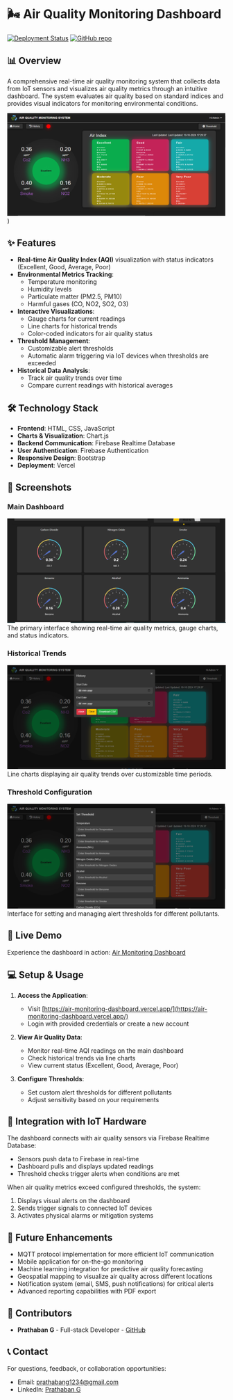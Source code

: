 # 🌬️ Air Quality Monitoring Dashboard

[![Deployment Status](https://img.shields.io/badge/deployment-live-brightgreen)](https://air-monitoring-dashboard.vercel.app/)
[![GitHub repo](https://img.shields.io/badge/GitHub-Repository-blue)](https://github.com/Prathaban-G/air-Monitoring-Dashboard)

## 📊 Overview

A comprehensive real-time air quality monitoring system that collects data from IoT sensors and visualizes air quality metrics through an intuitive dashboard. The system evaluates air quality based on standard indices and provides visual indicators for monitoring environmental conditions.

![Dashboard](https://github.com/Prathaban-G/air-Monitoring-Dashboard/blob/main/Sample%20Images/air-dashboard.png))

## ✨ Features

- **Real-time Air Quality Index (AQI)** visualization with status indicators (Excellent, Good, Average, Poor)
- **Environmental Metrics Tracking**:
  - Temperature monitoring
  - Humidity levels
  - Particulate matter (PM2.5, PM10)
  - Harmful gases (CO, NO2, SO2, O3)
- **Interactive Visualizations**:
  - Gauge charts for current readings
  - Line charts for historical trends
  - Color-coded indicators for air quality status
- **Threshold Management**:
  - Customizable alert thresholds
  - Automatic alarm triggering via IoT devices when thresholds are exceeded
- **Historical Data Analysis**:
  - Track air quality trends over time
  - Compare current readings with historical averages

## 🛠️ Technology Stack

- **Frontend**: HTML, CSS, JavaScript
- **Charts & Visualization**: Chart.js
- **Backend Communication**: Firebase Realtime Database
- **User Authentication**: Firebase Authentication
- **Responsive Design**: Bootstrap
- **Deployment**: Vercel

## 📸 Screenshots

### Main Dashboard
![Main Dashboard](https://github.com/Prathaban-G/air-Monitoring-Dashboard/blob/main/Sample%20Images/air-dash.png)
The primary interface showing real-time air quality metrics, gauge charts, and status indicators.

### Historical Trends
![Historical Trends](https://github.com/Prathaban-G/air-Monitoring-Dashboard/blob/main/Sample%20Images/air-history.png)
Line charts displaying air quality trends over customizable time periods.

### Threshold Configuration
![Threshold Settings](https://github.com/Prathaban-G/air-Monitoring-Dashboard/blob/main/Sample%20Images/air-threshold.png)
Interface for setting and managing alert thresholds for different pollutants.

## 🚀 Live Demo

Experience the dashboard in action: [Air Monitoring Dashboard](https://air-monitoring-dashboard.vercel.app/)

## 💻 Setup & Usage

1. **Access the Application**:
   - Visit [https://air-monitoring-dashboard.vercel.app/](https://air-monitoring-dashboard.vercel.app/)
   - Login with provided credentials or create a new account

2. **View Air Quality Data**:
   - Monitor real-time AQI readings on the main dashboard
   - Check historical trends via line charts
   - View current status (Excellent, Good, Average, Poor)

3. **Configure Thresholds**:
   - Set custom alert thresholds for different pollutants
   - Adjust sensitivity based on your requirements

## 🔄 Integration with IoT Hardware

The dashboard connects with air quality sensors via Firebase Realtime Database:
- Sensors push data to Firebase in real-time
- Dashboard pulls and displays updated readings
- Threshold checks trigger alerts when conditions are met

When air quality metrics exceed configured thresholds, the system:
1. Displays visual alerts on the dashboard
2. Sends trigger signals to connected IoT devices
3. Activates physical alarms or mitigation systems

## 🔮 Future Enhancements

- MQTT protocol implementation for more efficient IoT communication
- Mobile application for on-the-go monitoring
- Machine learning integration for predictive air quality forecasting
- Geospatial mapping to visualize air quality across different locations
- Notification system (email, SMS, push notifications) for critical alerts
- Advanced reporting capabilities with PDF export

## 👥 Contributors

- **Prathaban G** - Full-stack Developer - [GitHub](https://github.com/Prathaban-G)

## 📞 Contact

For questions, feedback, or collaboration opportunities:
- Email: prathabang1234@gmail.com
- LinkedIn: [Prathaban G](https://www.linkedin.com/in/prathaban-g-4b8713289/)

